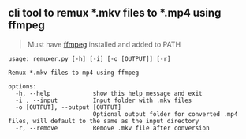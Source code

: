 ## cli tool to remux *.mkv files to *.mp4 using ffmpeg

> Must have [ffmpeg](https://www.ffmpeg.org/download.html) installed and added to PATH

```
usage: remuxer.py [-h] [-i] [-o [OUTPUT]] [-r]

Remux *.mkv files to mp4 using ffmpeg

options:
  -h, --help            show this help message and exit
  -i , --input          Input folder with .mkv files
  -o [OUTPUT], --output [OUTPUT]
                        Optional output folder for converted .mp4 files, will default to the same as the input directory
  -r, --remove          Remove .mkv file after conversion
```